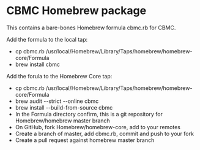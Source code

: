# CBMC Homebrew package

This contains a bare-bones Homebrew formula cbmc.rb for CBMC.

Add the formula to the local tap:
* cp cbmc.rb /usr/local/Homebrew/Library/Taps/homebrew/homebrew-core/Formula
* brew install cbmc

Add the forula to the Homebrew Core tap:
* cp cbmc.rb /usr/local/Homebrew/Library/Taps/homebrew/homebrew-core/Formula
* brew audit --strict --online cbmc
* brew install --build-from-source cbmc
* In the Formula directory confirm, this is a git repository for Homebrew/homebrew master branch
* On GitHub, fork Homebrew/homebrew-core, add to your remotes
* Create a branch of master, add cbmc.rb, commit and push to your fork
* Create a pull request against homebrew master branch
